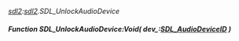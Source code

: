 _[sdl2](../../modules/sdl2/sdl2-module.md):[sdl2](../../modules/sdl2/sdl2-module.md).SDL\_UnlockAudioDevice_
##### Function SDL\_UnlockAudioDevice:Void( dev_:[SDL_AudioDeviceID](../../modules/sdl2/sdl2-sdl_audiodeviceid.md) )
